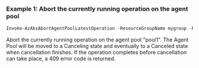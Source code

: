 ### Example 1: Abort the currently running operation on the agent pool
```powershell
Invoke-AzAksAbortAgentPoolLatestOperation -ResourceGroupName mygroup -ResourceName mycluster -AgentPoolName 'pool1'
```

Abort the currently running operation on the agent pool "pool1". The Agent Pool will be moved to a Canceling state and eventually to a Canceled state when cancellation finishes. If the operation completes before cancellation can take place, a 409 error code is returned.


